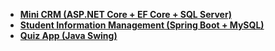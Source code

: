 - [**Mini CRM (ASP.NET Core + EF Core + SQL Server)**](https://github.com/ranjithaaas3/mini-crm-dotnet)
- [**Student Information Management (Spring Boot + MySQL)**](https://github.com/ranjithaaas3/student-info-system-springboot)
- [**Quiz App (Java Swing)**](https://github.com/ranjithaaas3/quiz-app-java-swing)
